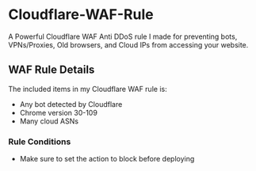 # Cloudflare-WAF-Rule
A Powerful Cloudflare WAF Anti DDoS rule I made for preventing bots, VPNs/Proxies, Old browsers, and Cloud IPs from accessing your website.

## WAF Rule Details

The included items in my Cloudflare WAF rule is:

- Any bot detected by Cloudflare
- Chrome version 30-109
- Many cloud ASNs

### Rule Conditions
- Make sure to set the action to block before deploying

<!-- BEGIN JSDELIVR CONTENT -->
<!-- END JSDELIVR CONTENT -->
